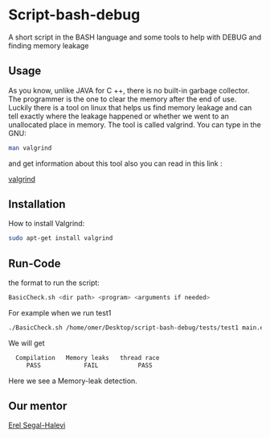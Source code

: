 # Script-bash-debug

A short script in the BASH language and some tools to help with DEBUG and finding memory leakage

## Usage

As you know, unlike JAVA for C ++, there is no built-in garbage collector. The programmer is the one to clear the memory after the end of use. Luckily there is a tool on linux that helps us find memory leakage and can tell exactly where the leakage happened or whether we went to an unallocated place in memory. The tool is called valgrind. You can type in the GNU: 

```bash
man valgrind
```
and get information about this tool also you can read in this link :

[valgrind](https://en.wikipedia.org/wiki/Valgrind)

## Installation

How to install Valgrind:

```bash
sudo apt-get install valgrind
```

## Run-Code

the format to run the script:

```bash
BasicCheck.sh <dir path> <program> <arguments if needed>
```

For example when we run test1 

```bash
./BasicCheck.sh /home/omer/Desktop/script-bash-debug/tests/test1 main.exe
```
We will get

```bash
  Compilation   Memory leaks   thread race
     PASS            FAIL           PASS
```
Here we see a Memory-leak detection.

## Our mentor

[Erel Segal-Halevi](https://github.com/erelsgl/ariel-cpp-5779) 

